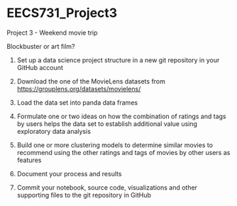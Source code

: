 # EECS731_Project3

Project 3 - Weekend movie trip

  Blockbuster or art film?
  
1. Set up a data science project structure in a new git repository in your GitHub account

2. Download the one of the MovieLens datasets from https://grouplens.org/datasets/movielens/

3. Load the data set into panda data frames

4. Formulate one or two ideas on how the combination of ratings and tags by users helps the data set to establish additional value using exploratory data analysis

5. Build one or more clustering models to determine similar movies to recommend using the other ratings and tags of movies by other users as features

6. Document your process and results

7. Commit your notebook, source code, visualizations and other supporting files to the git repository in GitHub
